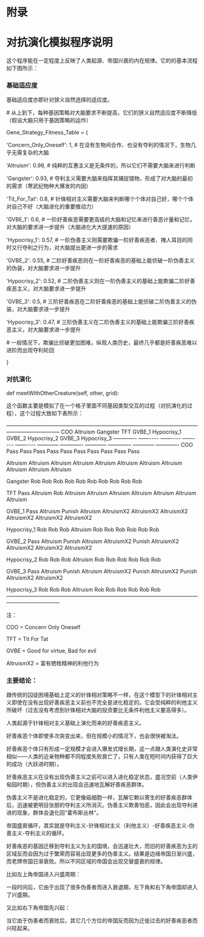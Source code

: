 # 附录

# 对抗演化模拟程序说明

这个程序能在一定程度上反映了人类起源、帝国兴衰的内在规律。它的的基本流程如下图所示：

### 基础适应度

基础适应度亦即针对狭义自然选择的适应度。

\#
从上到下，每种基因策略对大脑要求不断提高，它们的狭义自然适应度不断降低（假设大脑只用于基因策略的运作）

Gene_Strategy_Fitness_Table = {

\'Concern_Only_Oneself\': 1, \#
在没有生物间合作、也没有夺利的情况下，生物几乎无需复杂的大脑

\'Altruism\': 0.98, \#
纯粹的互惠主义是无条件的，所以它们不需要大脑来进行判断

\'Gangster\': 0.93, \#
夺利主义需要大脑来指挥其捕捉猎物，形成了对大脑的最初的需求（寒武纪物种大爆发的内因）

\'Tit_For_Tat\': 0.8, \#
针锋相对主义需要大脑来判断哪个个体对自己好，哪个个体对自己不好（大脑进化的重要推动力）

\'GVBE_1\': 0.6, \#
一阶好善疾恶需要更高级的大脑和记忆来进行善恶计量和记忆，对大脑的要求进一步提升（大脑进化大大提速的原因）

\'Hypocrisy_1\': 0.57, \#
一阶伪善主义则需要欺骗一阶好善疾恶者、掩人耳目的同时又行夺利之行为，对大脑提出更进一步的需求

\'GVBE_2\': 0.55, \#
二阶好善疾恶则在一阶好善疾恶的基础上能侦破一阶伪善主义的伪装，对大脑要求进一步提升

\'Hypocrisy_2\': 0.52, \#
二阶伪善主义则在一阶伪善主义的基础上能欺骗二阶好善疾恶主义，对大脑要求进一步提升

\'GVBE_3\': 0.5, \#
三阶好善疾恶在二阶好善疾恶的基础上能侦破二阶伪善主义的伪装，对大脑要求进一步提升

\'Hypocrisy_3\': 0.47, \#
三阶伪善主义在二阶伪善主义的基础上能欺骗三阶好善疾恶主义，对大脑要求进一步提升

\#
一般情况下，欺骗比侦破更加困难，纵观人类历史，最终几乎都是好善疾恶难以进阶而出现夺利轮回

}

### 对抗演化

def meetWithOtherCreature(self, other, grid):

这个函数主要是模拟了在一个格子里面不同基因类型交互的过程（对抗演化的过程），这个过程大致如下表所示：

  ——————————————————————————————————————————————
                COO        Altruism   Gangster   TFT        GVBE_1       Hypocrisy_1   GVBE_2       Hypocrisy_2   GVBE_3       Hypocrisy_3
  ————- ——---- ——---- ——---- ——---- ———— ————- ———— ————- ———— ————-
  COO           Pass       Pass       Pass       Pass       Pass         Pass          Pass         Pass          Pass         Pass

  Altruism      Altruism   Altruism   Altruism   Altruism   Altruism     Altruism      Altruism     Altruism      Altruism     Altruism

  Gangster      Rob        Rob        Rob        Rob        Rob          Rob           Rob          Rob           Rob          Rob

  TFT           Pass       Altruism   Rob        Altruism   Altruism     Altruism      Altruism     Altruism      Altruism     Altruism

  GVBE_1        Pass       Altruism   Punish     Altruism   AltruismX2   AltruismX2    AltruismX2   AltruismX2    AltruismX2   AltruismX2

  Hypocrisy_1   Rob        Rob        Rob        Altruism   Rob          Rob           Rob          Rob           Rob          Rob

  GVBE_2        Pass       Altruism   Punish     Altruism   AltruismX2   Punish        AltruismX2   AltruismX2    AltruismX2   AltruismX2

  Hypocrisy_2   Rob        Rob        Rob        Altruism   Rob          Rob           Rob          Rob           Rob          Rob

  GVBE_3        Pass       Altruism   Punish     Altruism   AltruismX2   Punish        AltruismX2   Punish        AltruismX2   AltruismX2

  Hypocrisy_3   Rob        Rob        Rob        Altruism   Rob          Rob           Rob          Rob           Rob          Rob
  ——————————————————————————————————————————————

注：

COO = Concern Only Oneself

TFT = Tit For Tat

GVBE = Good for virtue, Bad for evil

AltruismX2 = 富有牺牲精神的利他行为

### 主要结论：

跟传统的囚徒困境基础上定义的针锋相对策略不一样，在这个模型下的针锋相对主义即使在没有出现好善疾恶主义前也不完全是进化稳定的。它会受纯粹的利他主义所破坏（过去没有考虑到针锋相对大脑的投资要比无条件利他主义要高得多）。

<p align="center"></p>

人类起源于针锋相对主义基础上演化而来的好善疾恶主义。

<p align="center"></p>

好善疾恶个体即使多次突变出来，但在规模小的情况下，也会很快被淘汰。

<p align="center"></p>

好善疾恶个体只有形成一定规模才会进入爆发式增长期，这一点跟人类演化史非常相似——人类的近亲物种都不同程度失败衰亡了，只有人类在短时间内获得了巨大的成功（大跃进时期）。

<p align="center"></p>

好善疾恶主义在没有出现伪善主义之前可以进入进化稳定状态，盛况空前（人类伊甸园时期），但伪善主义的出现会迅速地瓦解好善疾恶群体。

<p align="center"></p>

<p align="center"></p>

伪善主义不是进化稳定的，它更像癌细胞一样，瓦解它赖以寄生的好善疾恶群体后，迅速被更明目张胆的夺利主义所消灭。伪善主义欺善怕恶，因此会出现夺利递进的现象，群体会退化回"霍布斯丛林"。

<p align="center"></p>

帝国盛衰循环，其实就是夺利主义-针锋相对主义（利他主义）-好善疾恶主义-伪善主义-夺利主义的循环。

<p align="center"></p>

好善疾恶的基因迁移到夺利主义为主的国境，会迅速壮大，而旧的好善疾恶为主的区域反而会因为过于繁荣而容易出现更多的伪善主义。结果是边缘帝国日渐兴盛，而老牌帝国日渐衰败。所以不同区域的帝国会出现交替盛衰的规律。

比如左上角帝国进入兴盛周期：

> <p align="center"></p>

一段时间后，它由于出现了很多伪善者而进入衰退期，左下角和右下角帝国却进入了兴盛期。

> <p align="center"></p>

又比如右下角帝国先兴起：

<p align="center"></p>

当它由于伪善者而衰败后，其它几个方位的帝国反而因为迁徙过去的好善疾恶者而兴旺起来。

<p align="center"></p>

